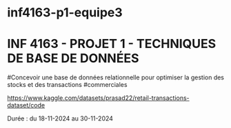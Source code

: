 ﻿# inf4163-p1-equipe3

# INF 4163 - PROJET 1 - TECHNIQUES DE BASE DE DONNÉES

#Concevoir une base de données relationnelle pour optimiser la gestion des stocks et des transactions #commerciales

https://www.kaggle.com/datasets/prasad22/retail-transactions-dataset/code



Durée : du 18-11-2024 au 30-11-2024
